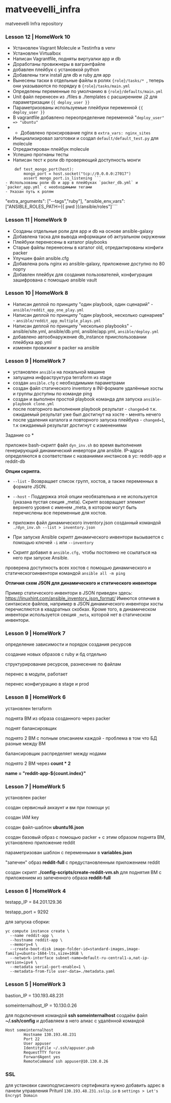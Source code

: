 # matveevelli_infra
matveevelli Infra repository

###   Lesson 12 | HomeWork 10

- Установлен Vagrant Molecule и Testinfra в venv
- Установлен Virtualbox
- Написан Vagrantfile, подняты виртуалки app и db
- Доработаны провижнеры в вагрантфайле
- добавлен плейбук с установкой python
- Добавлены тэги install для db и ruby для app
- Вынесены таски в отдельные файлы в ролях `{role}/tasks/* `, теперь они указываются по порядку в `{role}/tasks/main.yml`
- Определены переменные по умолчанию в `{role}/defaults/main.yml`
- Unit файл перенесен из ./files в ./templates с расширением .j2 для параметризации `{{ deploy_user }}`
- Параметризованы используемые плейбуки переменной `{{ deploy_user }}`
- В vagrantfile добавлено переопределение переменной "`deploy_user" => "ubuntu"`
- * Добавлено проксирование nginx в `extra_vars: nginx_sites`
- Инициализировал заготовки и создал `default/default_test.py` для molecule
- Отредактирован плейбук molecule
- Успешно прогнаны тесты
- Написан тест к роли db проверяющий доступность монги
```
    def test_mongo_port(host):
        mongo_port = host.socket("tcp://0.0.0.0:27017")
        assert mongo_port.is_listening ```
- Использованы роли db и app в плейбуках `packer_db.yml` и `packer_app.yml` с необходимыми тегами
- Указан путь к ролям
```
"extra_arguments": ["--tags","ruby"],
 "ansible_env_vars": ["ANSIBLE_ROLES_PATH={{ pwd }}/ansible/roles"]````


###   Lesson 11 | HomeWork 9

- Созданы отдельные роли для app и db на основе ansible-galaxy
- Добавлена таска для вывода информации об актуальном окружении
- Плейбуки перенесены в каталог playbooks
- Старые файлы перенесены в каталог old, отредактированы конфиги packer
- Улучшен файл ansible.cfg
- Добавлена роль nginx из ansible-galaxy, приложение доступно по 80 порту
- Добавлен плейбук для создания пользователей, конфигурация зашифрована с помощью ansible vault

###   Lesson 10 | HomeWork 8

- Написан деплой по принципу "один playbook, один сценарий" - `ansible/reddit_app_one_play.yml`
- Написан деплой по принципу "один playbook, несколько сценариев" - `ansible/reddit_app_multiple_plays.yml`
- Написан деплой по принципу "несколько playbooks" - ansible/site.yml, ansible/db.yml, ansible/app.yml, `ansible/deploy.yml`
- добавлено автообнаружение db_instance прииспользовании плейбука app.yml
- изменен провижинг в packer на ansible

###   Lesson 9 | HomeWork 7

- установлен `ansible` на локальной машине
- запущена инфраструктура terraform из stage
- создан `ansible.cfg` с необходимыми параметрами
- создан файл статического inventory в INI-формате
удалённые хосты и группы доступны по команде ping
- создан и выполнен простой playbook
команда для запуска `ansible-playbook clone.yml`
- после повторного выполнения playbook результат - `changed=0`
т.к. ожидаемый результат уже был достигнут на хосте - менять нечего
- после удаления каталога и повторного запуска плейбука - `changed=1`, т.к ожидаемый результат достигнут с изменениями

Задание со *

приложен bash-скрипт файл `dyn_inv.sh` во время выполнения генерирующий динамический инвертори для ansible. IP-адрса определяются в соответствии с названиями инстансов в yc: reddit-app и reddit-db

**Опции скрипта.**
- `--list` - Возвращает список групп, хостов, а также переменных в формате JSON.

- `--host` - Поддержка этой опции необязательна и не используется (указана пустая секция _meta). Cкрипт возвращает элемент верхнего уровня с именем _meta, в котором могут быть перечислены все переменные для хостов.

- приложен файл динамического inventory.json созданный командой `./dyn_inv.sh --list > inventory.json`

- При запуске Ansible скрипт динамического инвентори вызывается с помощью ключей `-i` или `--inventory`

- Скрипт добавил в `ansible.cfg,` чтобы постоянно не ссылаться на него при запуске Ansible.

проверена доступность всех хостов с помощью динамического и статическогоинвентори командой `ansible all -m ping`

**Отличия схем JSON для динамического и статического инвентори**

Пример статического инвентори в JSON приведен здесь: https://linuxhint.com/ansible_inventory_json_format/ Имеются отличия в синтаксисе файлов, например в JSON динамического инвентори хосты перечисляются в квадратных скобках. Кроме того, в динамическом инвентори используется секция `_meta`, которой нет в статическом инвентори.

###   Lesson 9 | HomeWork 7

определение зависимости и порядок создания ресурсов

создание новых образов с ruby и бд отдельно

структурирование ресурсов, разнесение по файлам

перенес в модули, работает

перенес конфигурацию в stage и prod

###   Lesson 8 | HomeWork 6

установлен terraform

поднята ВМ из образа созданного через packer

поднят балансировщик

поднято 2 ВМ с полным описанием каждой - проблема в том что БД разные между ВМ

балансировщик распределяет между нодами

поднято 2 ВМ через **count * 2**

**name = "reddit-app-${count.index}"**

###   Lesson 7 | HomeWork 5

установлен packer

создан сервисный аккаунт и вм при помощи yc

создан IAM key

создан файл-шаблон **ubuntu16.json**

создан базовый образ с помощью packer + с этим образом поднята ВМ, установлено приложение reddit

параметризован шаблон с переменными в **variables.json**

"запечен" образ **reddit-full** с предустановленным приложением reddit

создан скрипт **./config-scripts/create-reddit-vm.sh** для поднятия ВМ с приложением из запеченного образа **reddit-full**

###   Lesson 6 | HomeWork 4

testapp_IP = 84.201.129.36

testapp_port = 9292

для запуска сборки:



    yc compute instance create \
      --name reddit-app \
      --hostname reddit-app \
      --memory=4 \
      --create-boot-disk image-folder-id=standard-images,image-family=ubuntu-1604-lts,size=10GB \
      --network-interface subnet-name=default-ru-central1-a,nat-ip-version=ipv4 \
      --metadata serial-port-enable=1 \
      --metadata-from-file user-data=./metadata.yaml

###   Lesson 5 | HomeWork 3

bastion_IP = 130.193.48.231

someinternalhost_IP = 10.130.0.26

для подключения командой **ssh someinternalhost**
создаём файл **~/.ssh/config** и добавляем в него алиас с удалённой командой

    Host someinternalhost
            Hostname 130.193.48.231
            Port 22
            User appuser
            IdentityFile ~/.ssh/appuser.pub
            RequestTTY force
            ForwardAgent yes
            RemoteCommand ssh appuser@10.130.0.26

### SSL
для установки самоподписанного сертификата нужно добавить адрес в панели управления Pritunl
`130.193.48.231.sslip.io` в `settings > Let's Encrypt Domain`
